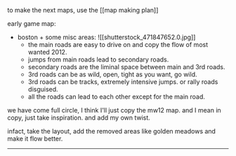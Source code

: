 
to make the next maps, use the [[map making plan]]

early game map:

- boston + some misc areas:
	   ![[shutterstock_471847652.0.jpg]]
	- the main roads are easy to drive on and copy the flow of most wanted 2012.
	- jumps from main roads lead to secondary roads.
	- secondary roads are the liminal space between main and 3rd roads.
	- 3rd roads can be as wild, open, tight as you want, go wild.
	- 3rd roads can be tracks, extremely intensive jumps. or rally roads disguised. 
	- all the roads can lead to each other except for the main road.

we have come full circle, I think I'll just copy the mw12 map. and I mean in copy, just take inspiration. and add my own twist.

infact, take the layout, add the removed areas like golden meadows and make it flow better.


---


